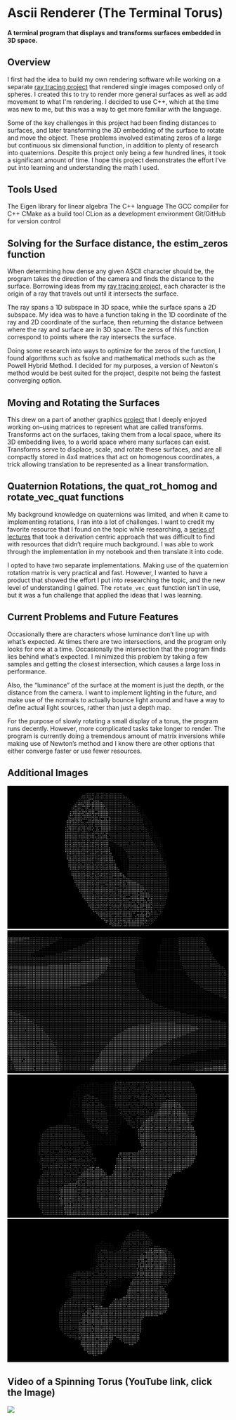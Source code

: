 # Ascii Renderer (The Terminal Torus)

#### A terminal program that displays and transforms surfaces embedded in 3D space.

## Overview

I first had the idea to build my own rendering software while working on a separate [ray tracing project](https://github.com/njbizzle/RayTracingInOneWeekend) that rendered single images composed only of spheres. I created this to try to render more general surfaces as well as add movement to what I'm rendering. I decided to use C++, which at the time was new to me, but this was a way to get more familiar with the language. 

Some of the key challenges in this project had been finding distances to surfaces, and later transforming the 3D embedding of the surface to rotate and move the object. These problems involved estimating zeros of a large but continuous six dimensional function, in addition to plenty of research into quaternions. Despite this project only being a few hundred lines, it took a significant amount of time. I hope this project demonstrates the effort I’ve put into learning and understanding the math I used.

## Tools Used

The Eigen library for linear algebra
The C++ language
The GCC compiler for C++
CMake as a build tool
CLion as a development environment
Git/GitHub for version control

## Solving for the Surface distance, the estim_zeros function

When determining how dense any given ASCII character should be, the program takes the direction of the camera and finds the distance to the surface. Borrowing ideas from my [ray tracing project](https://github.com/njbizzle/RayTracingInOneWeekend), each character is the origin of a ray that travels out until it intersects the surface.

The ray spans a 1D subspace in 3D space, while the surface spans a 2D subspace. My idea was to have a function taking in the 1D coordinate of the ray and 2D coordinate of the surface, then returning the distance between where the ray and surface are in 3D space. The zeros of this function correspond to points where the ray intersects the surface.

Doing some research into ways to optimize for the zeros of the function, I found algorithms such as fsolve and mathematical methods such as the Powell Hybrid Method. I decided for my purposes, a version of Newton's method would be best suited for the project, despite not being the fastest converging option.

## Moving and Rotating the Surfaces 

This drew on a part of another graphics [project](https://github.com/njbizzle/VulkanTutorial) that I deeply enjoyed working on–using matrices to represent what are called transforms. Transforms act on the surfaces, taking them from a local space, where its 3D embedding lives, to a world space where many surfaces can exist. Transforms serve to displace, scale, and rotate these surfaces, and are all compactly stored in 4x4 matrices that act on homogenous coordinates, a trick allowing translation to be represented as a linear transformation. 

## Quaternion Rotations, the quat_rot_homog and rotate_vec_quat functions

My background knowledge on quaternions was limited, and when it came to implementing rotations, I ran into a lot of challenges. I want to credit my favorite resource that I found on the topic while researching, a [series of lectures](https://youtube.com/playlist?list=PLpzmRsG7u_gr0FO12cBWj-15_e0yqQQ1U&si=c61z5-dsT5mNspKx) that took a derivation centric approach that was difficult to find with resources that didn’t require much background. I was able to work through the implementation in my notebook and then translate it into code.

I opted to have two separate implementations. Making use of the quaternion rotation matrix is very practical and fast. However, I wanted to have a product that showed the effort I put into researching the topic, and the new level of understanding I gained. The ```rotate_vec_quat``` function isn’t in use, but it was a fun challenge that applied the ideas that I was learning.

## Current Problems and Future Features

Occasionally there are characters whose luminance don’t line up with what’s expected. At times there are two intersections, and the program only looks for one at a time. Occasionally the intersection that the program finds lies behind what’s expected. I minimized this problem by taking a few samples and getting the closest intersection, which causes a large loss in performance.

Also, the “luminance” of the surface at the moment is just the depth, or the distance from the camera. I want to implement lighting in the future, and make use of the normals to actually bounce light around and have a way to define actual light sources, rather than just a depth map.

For the purpose of slowly rotating a small display of a torus, the program runs decently. However, more complicated tasks take longer to render. The program is currently doing a tremendous amount of matrix inversions while making use of Newton’s method and I know there are other options that either converge faster or use fewer resources.

## Additional Images

![](AsciiShapes/torus.png)
![](AsciiShapes/sin_uv_close_up.png)
![](AsciiShapes/wavy_torus_hor_16_close_up.png)
![](AsciiShapes/wavy_torus_strange.png)

## Video of a Spinning Torus (YouTube link, click the Image)

[![](https://img.youtube.com/vi/IRFWIjq2v08/0.jpg)](https://www.youtube.com/watch?v=IRFWIjq2v08)
